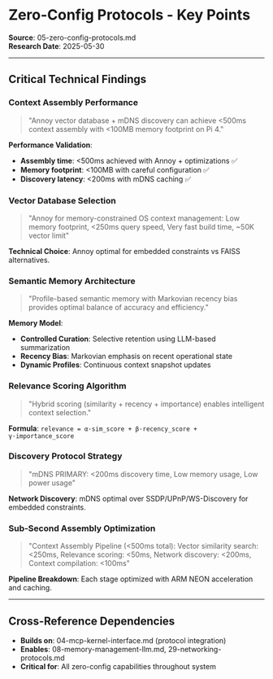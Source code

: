 # Zero-Config Protocols - Key Points

**Source**: 05-zero-config-protocols.md  
**Research Date**: 2025-05-30

---

## Critical Technical Findings

### Context Assembly Performance
> "Annoy vector database + mDNS discovery can achieve <500ms context assembly with <100MB memory footprint on Pi 4."

**Performance Validation**:
- **Assembly time**: <500ms achieved with Annoy + optimizations ✅
- **Memory footprint**: <100MB with careful configuration ✅
- **Discovery latency**: <200ms with mDNS caching ✅

### Vector Database Selection
> "Annoy for memory-constrained OS context management: Low memory footprint, <250ms query speed, Very fast build time, ~50K vector limit"

**Technical Choice**: Annoy optimal for embedded constraints vs FAISS alternatives.

### Semantic Memory Architecture
> "Profile-based semantic memory with Markovian recency bias provides optimal balance of accuracy and efficiency."

**Memory Model**:
- **Controlled Curation**: Selective retention using LLM-based summarization
- **Recency Bias**: Markovian emphasis on recent operational state
- **Dynamic Profiles**: Continuous context snapshot updates

### Relevance Scoring Algorithm
> "Hybrid scoring (similarity + recency + importance) enables intelligent context selection."

**Formula**: `relevance = α·sim_score + β·recency_score + γ·importance_score`

### Discovery Protocol Strategy
> "mDNS PRIMARY: <200ms discovery time, Low memory usage, Low power usage"

**Network Discovery**: mDNS optimal over SSDP/UPnP/WS-Discovery for embedded constraints.

### Sub-Second Assembly Optimization
> "Context Assembly Pipeline (<500ms total): Vector similarity search: <250ms, Relevance scoring: <50ms, Network discovery: <200ms, Context compilation: <100ms"

**Pipeline Breakdown**: Each stage optimized with ARM NEON acceleration and caching.

---

## Cross-Reference Dependencies
- **Builds on**: 04-mcp-kernel-interface.md (protocol integration)
- **Enables**: 08-memory-management-llm.md, 29-networking-protocols.md
- **Critical for**: All zero-config capabilities throughout system